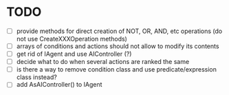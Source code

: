 # TODO

- [ ] provide methods for direct creation of NOT, OR, AND, etc operations (do not use CreateXXXOperation methods)
- [ ] arrays of conditions and actions should not allow to modify its contents
- [ ] get rid of IAgent and use AIController (?)
- [ ] decide what to do when several actions are ranked the same
- [ ] is there a way to remove condition class and use predicate/expression class instead?
- [ ] add AsAIController() to IAgent
